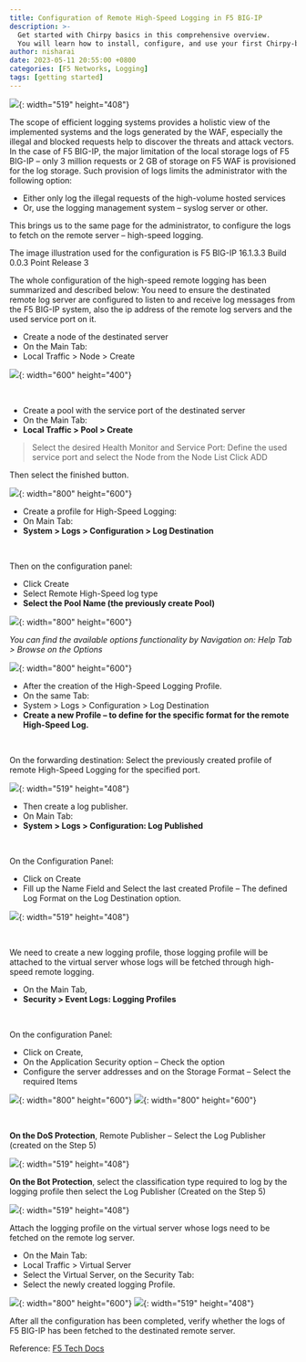```yaml
---
title: Configuration of Remote High-Speed Logging in F5 BIG-IP
description: >-
  Get started with Chirpy basics in this comprehensive overview.
  You will learn how to install, configure, and use your first Chirpy-based website, as well as deploy it to a web server.
author: nisharai
date: 2023-05-11 20:55:00 +0800
categories: [F5 Networks, Logging]
tags: [getting started]
---
```


![](/assets/img/images/hslOverview.png){: width="519" height="408"}

The scope of efficient logging systems provides a holistic view of the implemented systems and the logs generated by the WAF, especially the illegal and blocked requests help to discover the threats and attack vectors.
In the case of F5 BIG-IP, the major limitation of the local storage logs of F5 BIG-IP – only 3 million requests or 2 GB of storage on F5 WAF is provisioned for the log storage. Such provision of logs limits the administrator with the following option:

- Either only log the illegal requests of the high-volume hosted services
- Or, use the logging management system – syslog server or other.


This brings us to the same page for the administrator, to configure the logs to fetch on the remote server – high-speed logging.

The image illustration used for the configuration is F5 BIG-IP 16.1.3.3 Build 0.0.3 Point Release 3

The whole configuration of the high-speed remote logging has been summarized and described below:
You need to ensure the destinated remote log server are configured to listen to and receive log messages from the F5 BIG-IP system, also the ip address of the remote log servers and the used service port on it.

- Create a node of the destinated server
- On the Main Tab:
- Local Traffic > Node > Create

![](/assets/img/images/siemNode.png){: width="600" height="400"}

<br>

- Create a pool with the service port of the destinated server
- On the Main Tab:
- **Local Traffic > Pool > Create**

> Select the desired Health Monitor and Service Port: Define the used service port and select the Node from the Node List
Click ADD

Then select the finished button.

![](/assets/img/images/siemPool.png){: width="800" height="600"}

- Create a profile for High-Speed Logging:
- On Main Tab:
- **System > Logs > Configuration > Log Destination**

<br>

Then on the configuration panel:
- Click Create
- Select Remote High-Speed log type
- **Select the Pool Name (the previously create Pool)**

![](/assets/img/images/logDestination.png){: width="800" height="600"}

*You can find the available options functionality by Navigation on:
Help Tab > Browse on the Options*

![](/assets/img/images/hslConfig.png){: width="800" height="600"}

- After the creation of the High-Speed Logging Profile.
- On the same Tab:
- System > Logs > Configuration > Log Destination
- **Create a new Profile – to define for the specific format for the remote High-Speed Log.**

<br>

On the forwarding destination:
Select the previously created profile of remote High-Speed Logging for the specified port.

![](/assets/img/images/logFormat.png){: width="519" height="408"}

- Then create a log publisher.
- On Main Tab:
- **System > Logs > Configuration: Log Published**

<br>

On the Configuration Panel:
- Click on Create
- Fill up the Name Field and Select the last created Profile – The defined Log Format on the Log Destination option.

![](/assets/img/images/logPublisher.png){: width="519" height="408"}

<br>

We need to create a new logging profile, those logging profile will be attached to the virtual server whose logs will be fetched through high-speed remote logging.

- On the Main Tab,
- **Security > Event Logs: Logging Profiles**

<br>

On the configuration Panel:
- Click on Create,
- On the Application Security option – Check the option
- Configure the server addresses and on the Storage Format – Select the required Items

![](/assets/img/images/loggingProfile.png){: width="800" height="600"}
![](/assets/img/images/loggingProfile01.png){: width="800" height="600"}

<br>

**On the DoS Protection**,
Remote Publisher – Select the Log Publisher (created on the Step 5)

![](/assets/img/images/newLoggingProfile.png){: width="519" height="408"}


**On the Bot Protection**,
select the classification type required to log by the logging profile then select the Log Publisher (Created on the Step 5)

![](/assets/img/images/newLoggingProfile01.png){: width="519" height="408"}


Attach the logging profile on the virtual server whose logs need to be fetched on the remote log server.

- On the Main Tab:
- Local Traffic > Virtual Server
- Select the Virtual Server, on the Security Tab:
- Select the newly created logging Profile.

![](/assets/img/images/vs.png){: width="800" height="600"}
![](/assets/img/images/vsConfig.png){: width="519" height="408"}

After all the configuration has been completed, verify whether the logs of F5 BIG-IP has been fetched to the destinated remote server.

Reference:
[F5 Tech Docs](https://techdocs.f5.com/kb/en-us/products/big-ip_ltm/manuals/product/bigip-external-monitoring-implementations-12-0-0/4.html#:~:text=Creating%20a%20remote%20high%2Dspeed%20log%20destination,-Before%20creating%20a&text=Create%20a%20log%20destination%20of%20the%20Remote%20High%2DSpeed%20Log,Click%20Create.)
